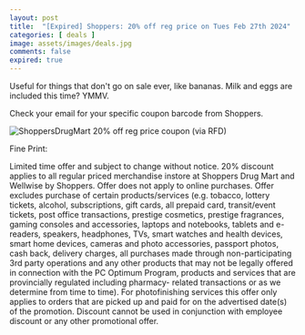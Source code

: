 ```yaml
---
layout: post
title:  "[Expired] Shoppers: 20% off reg price on Tues Feb 27th 2024"
categories: [ deals ]
image: assets/images/deals.jpg
comments: false
expired: true
---
```


Useful for things that don't go on sale ever, like bananas.  Milk and eggs are included this time? YMMV. 

Check your email for your specific coupon barcode from Shoppers.

![ShoppersDrugMart 20% off reg price coupon (via RFD)](https://a.dam-img.rfdcontent.com/cms/010/217/502/848x760_smart_fit.jpg)


Fine Print:

Limited time offer and subject to change without notice. 20% discount applies to all regular priced merchandise instore at Shoppers Drug Mart and Wellwise by Shoppers. Offer does not
apply to online purchases. Offer excludes purchase of certain products/services (e.g. tobacco, lottery tickets, alcohol, subscriptions, gift cards, all prepaid card, transit/event tickets,
post office transactions, prestige cosmetics, prestige fragrances, gaming consoles and accessories, laptops and notebooks, tablets and e-readers, speakers, headphones, TVs, smart
watches and health devices, smart home devices, cameras and photo accessories, passport photos, cash back, delivery charges, all purchases made through non-participating 3rd party
operations and any other products that may not be legally offered in connection with the PC Optimum Program, products and services that are provincially regulated including pharmacy-
related transactions or as we determine from time to time). For photofinishing services this offer only applies to orders that are picked up and paid for on the advertised date(s) of the
promotion. Discount cannot be used in conjunction with employee discount or any other promotional offer.
